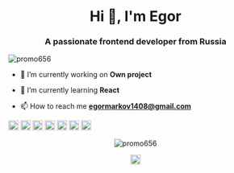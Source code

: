 <h1 align="center">Hi 👋, I'm Egor</h1>
<h3 align="center">A passionate frontend developer from Russia</h3>

<p align="left"> <img src="https://komarev.com/ghpvc/?username=promo656" alt="promo656" /> </p>

- 🔭 I’m currently working on **Own project**

- 🌱 I’m currently learning **React**

- 📫 How to reach me **egormarkov1408@gmail.com**

<p align="left"><img src="https://devicons.github.io/devicon/devicon.git/icons/react/react-original-wordmark.svg" alt="react" width="20" height="20"/> <img src="https://devicons.github.io/devicon/devicon.git/icons/amazonwebservices/amazonwebservices-original-wordmark.svg" alt="aws" width="20" height="20"/> <img src="https://devicons.github.io/devicon/devicon.git/icons/css3/css3-original-wordmark.svg" alt="css3" width="20" height="20"/> <img src="https://devicons.github.io/devicon/devicon.git/icons/html5/html5-original-wordmark.svg" alt="html5" width="20" height="20"/> <img src="https://devicons.github.io/devicon/devicon.git/icons/javascript/javascript-original.svg" alt="javascript" width="20" height="20"/> <img src="https://devicons.github.io/devicon/devicon.git/icons/typescript/typescript-original.svg" alt="typescript" width="20" height="20"/> <img src="https://devicons.github.io/devicon/devicon.git/icons/nodejs/nodejs-original-wordmark.svg" alt="nodejs" width="20" height="20"/></p><p align="center"> <img src="https://github-readme-stats.vercel.app/api?username=promo656&show_icons=true" alt="promo656" /> </p>

<p align="center">
<a href="https://instagram.com/@pstnov" target="blank"><img align="center" src="https://cdn.jsdelivr.net/npm/simple-icons@3.0.1/icons/instagram.svg" alt="@pstnov" height="20" width="20" /></a>
</p>
